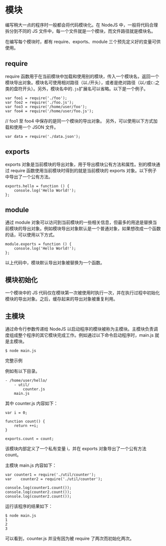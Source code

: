 # 模块

编写稍大一点的程序时一般都会将代码模块化。在 NodeJS 中，一般将代码合理拆分到不同的 JS 文件中，每一个文件就是一个模块，而文件路径就是模块名。

在编写每个模块时，都有 require、exports、module 三个预先定义好的变量可供使用。

## require

require 函数用于在当前模块中加载和使用别的模块，传入一个模块名，返回一个模块导出对象。模块名可使用相对路径（以./开头），或者是绝对路径（以`/`或`C:`之类的盘符开头）。另外，模块名中的`.js`扩展名可以省略。以下是一个例子。

```
var foo1 = require('./foo');
var foo2 = require('./foo.js');
var foo3 = require('/home/user/foo');
var foo4 = require('/home/user/foo.js');
```

// foo1 至 foo4 中保存的是同一个模块的导出对象。
另外，可以使用以下方式加载和使用一个 JSON 文件。

```
var data = require('./data.json');
```

## exports


exports 对象是当前模块的导出对象，用于导出模块公有方法和属性。别的模块通过 require 函数使用当前模块时得到的就是当前模块的 exports 对象。以下例子中导出了一个公有方法。

```
exports.hello = function () {
    console.log('Hello World!');
};
```

## module

通过 module 对象可以访问到当前模块的一些相关信息，但最多的用途是替换当前模块的导出对象。例如模块导出对象默认是一个普通对象，如果想改成一个函数的话，可以使用以下方式。

```
module.exports = function () {
    console.log('Hello World!');
};
```

以上代码中，模块默认导出对象被替换为一个函数。

## 模块初始化

一个模块中的 JS 代码仅在模块第一次被使用时执行一次，并在执行过程中初始化模块的导出对象。之后，缓存起来的导出对象被重复利用。

## 主模块

通过命令行参数传递给 NodeJS 以启动程序的模块被称为主模块。主模块负责调度组成整个程序的其它模块完成工作。例如通过以下命令启动程序时，main.js 就是主模块。

```
$ node main.js
```

完整示例

例如有以下目录。

```
- /home/user/hello/
    - util/
        counter.js
    main.js
```

其中 counter.js 内容如下：

```
var i = 0;

function count() {
    return ++i;
}

exports.count = count;
```

该模块内部定义了一个私有变量 i，并在 exports 对象导出了一个公有方法 count。

主模块 main.js 内容如下：

```
var counter1 = require('./util/counter');
var    counter2 = require('./util/counter');

console.log(counter1.count());
console.log(counter2.count());
console.log(counter2.count());
```

运行该程序的结果如下：

```
$ node main.js
1
2
3
```

可以看到，counter.js 并没有因为被 require 了两次而初始化两次。